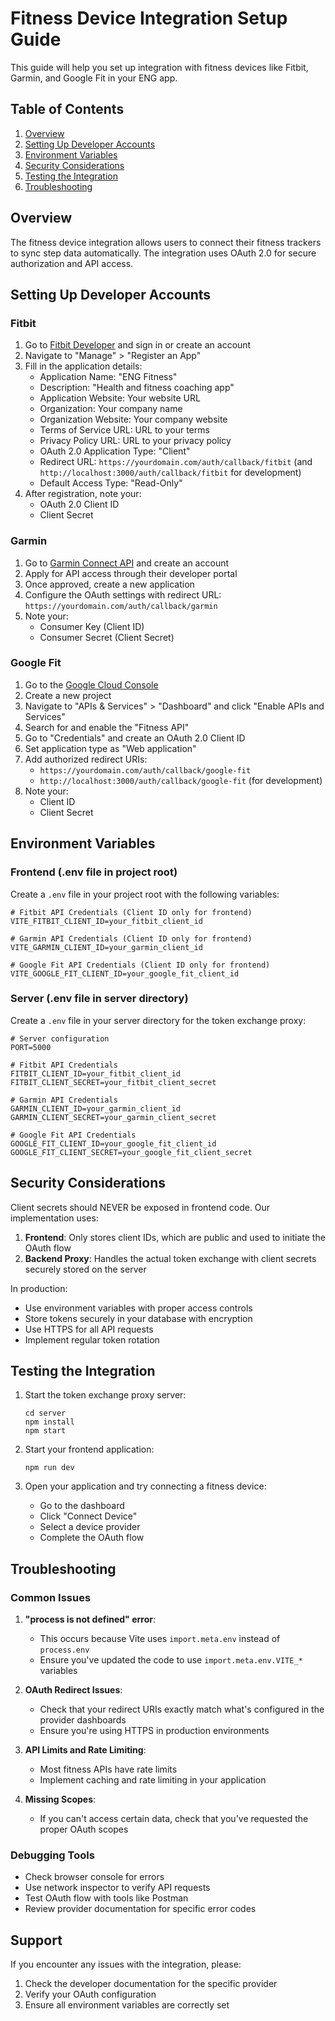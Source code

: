 # Fitness Device Integration Setup Guide

This guide will help you set up integration with fitness devices like Fitbit, Garmin, and Google Fit in your ENG app.

## Table of Contents

1. [Overview](#overview)
2. [Setting Up Developer Accounts](#setting-up-developer-accounts)
3. [Environment Variables](#environment-variables)
4. [Security Considerations](#security-considerations)
5. [Testing the Integration](#testing-the-integration)
6. [Troubleshooting](#troubleshooting)

## Overview

The fitness device integration allows users to connect their fitness trackers to sync step data automatically. The integration uses OAuth 2.0 for secure authorization and API access.

## Setting Up Developer Accounts

### Fitbit

1. Go to [Fitbit Developer](https://dev.fitbit.com/) and sign in or create an account
2. Navigate to "Manage" > "Register an App"
3. Fill in the application details:
   - Application Name: "ENG Fitness"
   - Description: "Health and fitness coaching app"
   - Application Website: Your website URL
   - Organization: Your company name
   - Organization Website: Your company website
   - Terms of Service URL: URL to your terms
   - Privacy Policy URL: URL to your privacy policy
   - OAuth 2.0 Application Type: "Client"
   - Redirect URL: `https://yourdomain.com/auth/callback/fitbit` (and `http://localhost:3000/auth/callback/fitbit` for development)
   - Default Access Type: "Read-Only"
4. After registration, note your:
   - OAuth 2.0 Client ID
   - Client Secret

### Garmin

1. Go to [Garmin Connect API](https://developer.garmin.com/connect-iq/connect-iq-basics/overview/) and create an account
2. Apply for API access through their developer portal
3. Once approved, create a new application
4. Configure the OAuth settings with redirect URL: `https://yourdomain.com/auth/callback/garmin`
5. Note your:
   - Consumer Key (Client ID)
   - Consumer Secret (Client Secret)

### Google Fit

1. Go to the [Google Cloud Console](https://console.cloud.google.com/)
2. Create a new project
3. Navigate to "APIs & Services" > "Dashboard" and click "Enable APIs and Services"
4. Search for and enable the "Fitness API"
5. Go to "Credentials" and create an OAuth 2.0 Client ID
6. Set application type as "Web application"
7. Add authorized redirect URIs:
   - `https://yourdomain.com/auth/callback/google-fit`
   - `http://localhost:3000/auth/callback/google-fit` (for development)
8. Note your:
   - Client ID
   - Client Secret

## Environment Variables

### Frontend (.env file in project root)

Create a `.env` file in your project root with the following variables:

```
# Fitbit API Credentials (Client ID only for frontend)
VITE_FITBIT_CLIENT_ID=your_fitbit_client_id

# Garmin API Credentials (Client ID only for frontend)
VITE_GARMIN_CLIENT_ID=your_garmin_client_id

# Google Fit API Credentials (Client ID only for frontend)
VITE_GOOGLE_FIT_CLIENT_ID=your_google_fit_client_id
```

### Server (.env file in server directory)

Create a `.env` file in your server directory for the token exchange proxy:

```
# Server configuration
PORT=5000

# Fitbit API Credentials
FITBIT_CLIENT_ID=your_fitbit_client_id
FITBIT_CLIENT_SECRET=your_fitbit_client_secret

# Garmin API Credentials
GARMIN_CLIENT_ID=your_garmin_client_id
GARMIN_CLIENT_SECRET=your_garmin_client_secret

# Google Fit API Credentials
GOOGLE_FIT_CLIENT_ID=your_google_fit_client_id
GOOGLE_FIT_CLIENT_SECRET=your_google_fit_client_secret
```

## Security Considerations

Client secrets should NEVER be exposed in frontend code. Our implementation uses:

1. **Frontend**: Only stores client IDs, which are public and used to initiate the OAuth flow
2. **Backend Proxy**: Handles the actual token exchange with client secrets securely stored on the server

In production:
- Use environment variables with proper access controls
- Store tokens securely in your database with encryption
- Use HTTPS for all API requests
- Implement regular token rotation

## Testing the Integration

1. Start the token exchange proxy server:
   ```
   cd server
   npm install
   npm start
   ```

2. Start your frontend application:
   ```
   npm run dev
   ```

3. Open your application and try connecting a fitness device:
   - Go to the dashboard
   - Click "Connect Device"
   - Select a device provider
   - Complete the OAuth flow

## Troubleshooting

### Common Issues

1. **"process is not defined" error**:
   - This occurs because Vite uses `import.meta.env` instead of `process.env`
   - Ensure you've updated the code to use `import.meta.env.VITE_*` variables

2. **OAuth Redirect Issues**:
   - Check that your redirect URIs exactly match what's configured in the provider dashboards
   - Ensure you're using HTTPS in production environments

3. **API Limits and Rate Limiting**:
   - Most fitness APIs have rate limits
   - Implement caching and rate limiting in your application

4. **Missing Scopes**:
   - If you can't access certain data, check that you've requested the proper OAuth scopes

### Debugging Tools

- Check browser console for errors
- Use network inspector to verify API requests
- Test OAuth flow with tools like Postman
- Review provider documentation for specific error codes

## Support

If you encounter any issues with the integration, please:
1. Check the developer documentation for the specific provider
2. Verify your OAuth configuration
3. Ensure all environment variables are correctly set 